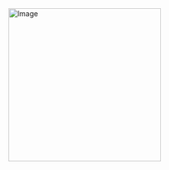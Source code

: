 <img width="303" height="304" alt="Image" src="https://github.com/user-attachments/assets/34de0357-3d31-4f58-b109-ffe414eeaa70" />
